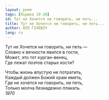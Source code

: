 ```yaml
---
layout: poem
tags: [Лірыка 19-20]
id: Тут не Хочется ни говорить, ни петь...
title: Тут не Хочется ни говорить, ни петь...
author: НІЛ ГІЛЕВІЧ
lang: ru
---
```



Тут не Хочется ни говорить, ни петь —  
Словно к вечности явился в гости,  
Может, это тот курган-венец,  
Где лежат поэтов старых кости?  

Чтобы жизнь впустую не потратить,  
Каждый должен Божий храм иметь,  
Где не хочется ни говорить, ни петь,  
Только молча безнадежно плакать.  
*1970*  
